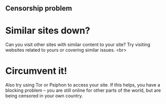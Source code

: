 
## Censorship problem

# Similar sites down?
Can you visit other sites with similar content to your site? Try visiting websites related to yours or covering similar issues.
&lt;br&gt;
# Circumvent it!
Also try using Tor or Psiphon to access your site. If this helps, you have a blocking problem – you are still online for other parts of the world, but are being censored in your own country.
